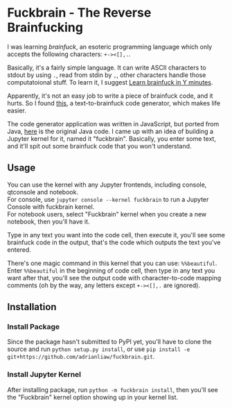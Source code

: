 Fuckbrain - The Reverse Brainfucking
===========

I was learning *brainfuck*, an esoteric programming language which only accepts the following characters: `+-><[],.`.

Basically, it's a fairly simple language. It can write ASCII characters to stdout by using `.`, read from stdin by `,`, other characters handle those computatoional stuff. To learn it, I suggest [Learn brainfuck in Y minutes](https://learnxinyminutes.com/docs/brainfuck/).

Apparently, it's not an easy job to write a piece of brainfuck code, and it hurts. So I found [this](https://copy.sh/brainfuck/text.html), a text-to-brainfuck code generator, which makes life easier.

The code generator application was written in JavaScript, but ported from Java, [here](http://codegolf.stackexchange.com/a/5440/3428) is the original Java code. I came up with an idea of building a Jupyter kernel for it, named it "fuckbrain". Basically, you enter some text, and it'll spit out some brainfuck code that you won't understand.

Usage
-----
You can use the kernel with any Jupyter frontends, including console, qtconsole and notebook.  
For console, use `jupyter console --kernel fuckbrain` to run a Jupyter Console with fuckbrain kernel.  
For notebook users, select "Fuckbrain" kernel when you create a new notebook, then you'll have it.

Type in any text you want into the code cell, then execute it, you'll see some brainfuck code in the output, that's the code which outputs the text you've entered.

There's one magic command in this kernel that you can use: `%%beautiful`. Enter `%%beautiful` in the beginning of code cell, then type in any text you want after that, you'll see the output code with character-to-code mapping comments (oh by the way, any letters except `+-><[],.` are ignored).

Installation
------------

### Install Package
Since the package hasn't submitted to PyPI yet, you'll have to clone the source and run `python setup.py install`, or use `pip install -e git+https://github.com/adrianliaw/fuckbrain.git`.

### Install Jupyter Kernel
After installing package, run `python -m fuckbrain install`, then you'll see the "Fuckbrain" kernel option showing up in your kernel list.